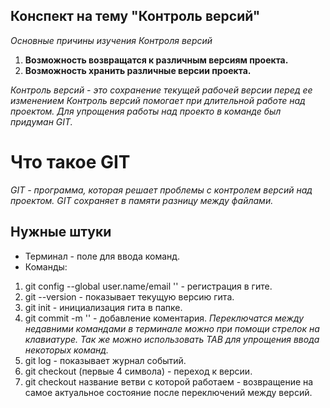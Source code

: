 ## Конспект на тему "Контроль версий"

*Основные причины изучения Контроля версий*

1. **Возможность возвращатся к различным версиям проекта.**
2. **Возможность хранить различные версии проекта.**

*Контроль версий - это сохранение текущей рабочей версии перед ее изменением
Контроль версий помогает при длительной работе над проектом.
Для упрощения работы над проекто в команде был придуман GIT.*

# Что такое GIT
*GIT - программа, которая решает проблемы с контролем версий над проектом.
GIT сохраняет в памяти разницу между файлами.*

## Нужные штуки

* Терминал - поле для ввода команд.
* Команды:
1. git config --global user.name/email '' - регистрация в гите.
2. git --version - показывает текущую версию гита.
3. git init - инициализация гита в папке.
4. git commit -m '' - добавление коментария. 
*Переключатся между недавними командами в терминале можно при помощи стрелок 
на клавиатуре. Так же можно использовать TAB для упрощения ввода некоторых
команд.*
5. git log - показывает журнал событий.
6. git checkout (первые 4 символа) - переход к версии.
7. git checkout название ветви с которой работаем - возвращение на самое актуальное 
состояние после переключений между версий.
